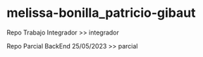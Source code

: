 # melissa-bonilla_patricio-gibaut
Repo Trabajo Integrador >> integrador

Repo Parcial BackEnd 25/05/2023 >> parcial
